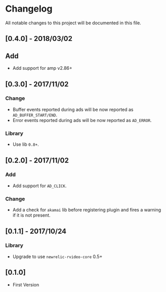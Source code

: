 # Changelog
All notable changes to this project will be documented in this file.


## [0.4.0] - 2018/03/02
## Add
- Add support for amp v2.86+

## [0.3.0] - 2017/11/02
### Change
- Buffer events reported during ads will be now reported as `AD_BUFFER_START/END`.
- Error events reported during ads will be now reported as `AD_ERROR`.

### Library
- Use lib `0.8+`.

## [0.2.0] - 2017/11/02
### Add
- Add support for `AD_CLICK`.

### Change
- Add a check for `akamai` lib before registering plugin and fires a warning if it is not present.

## [0.1.1] - 2017/10/24
### Library
- Upgrade to use `newrelic-rvideo-core` 0.5+

## [0.1.0]
- First Version
